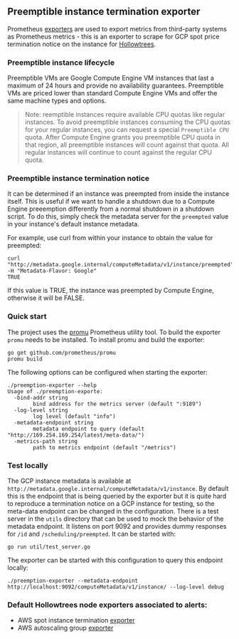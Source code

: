 ## Preemptible instance termination exporter

Prometheus [exporters](https://prometheus.io/docs/instrumenting/writing_exporters) are used to export metrics from third-party systems as Prometheus metrics - this is an exporter to scrape for GCP spot price termination notice on the instance for [Hollowtrees](https://github.com/banzaicloud/hollowtrees).

### Preemptible instance lifecycle

Preemptible VMs are Google Compute Engine VM instances that last a maximum of 24 hours and provide no availability guarantees. Preemptible VMs are priced lower than standard Compute Engine VMs and offer the same machine types and options.

>Note: reemptible instances require available CPU quotas like regular instances. To avoid preemptible instances consuming the CPU quotas for your regular instances, you can request a special `Preemptible CPU` quota. After Compute Engine grants you preemptible CPU quota in that region, all preemptible instances will count against that quota. All regular instances will continue to count against the regular CPU quota.

### Preemptible instance termination notice

It can be determined if an instance was preempted from inside the instance itself. This is useful if we want to handle a shutdown due to a Compute Engine preeemption differently from a normal shutdown in a shutdown script. To do this, simply check the metadata server for the `preempted` value in your instance's default instance metadata.

For example, use curl from within your instance to obtain the value for preempted:
```
curl "http://metadata.google.internal/computeMetadata/v1/instance/preempted" -H "Metadata-Flavor: Google"
TRUE
```

If this value is TRUE, the instance was preempted by Compute Engine, otherwise it will be FALSE.


### Quick start

The project uses the [promu](https://github.com/prometheus/promu) Prometheus utility tool. To build the exporter `promu` needs to be installed. To install promu and build the exporter:

```
go get github.com/prometheus/promu
promu build
```

The following options can be configured when starting the exporter:

```
./preemption-exporter --help
Usage of ./preemption-exporte:
  -bind-addr string
        bind address for the metrics server (default ":9189")
  -log-level string
        log level (default "info")
  -metadata-endpoint string
        metadata endpoint to query (default "http://169.254.169.254/latest/meta-data/")
  -metrics-path string
        path to metrics endpoint (default "/metrics")

```

### Test locally

The GCP instance metadata is available at `http://metadata.google.internal/computeMetadata/v1/instance`. By default this is the endpoint that is being queried by the exporter but it is quite hard to reproduce a termination notice on a GCP instance for testing, so the meta-data endpoint can be changed in the configuration.
There is a test server in the `utils` directory that can be used to mock the behavior of the metadata endpoint. It listens on port 9092 and provides dummy responses for `/id` and `/scheduling/preempted`. It can be started with:
```
go run util/test_server.go
```
The exporter can be started with this configuration to query this endpoint locally:
```
./preemption-exporter --metadata-endpoint http://localhost:9092/computeMetadata/v1/instance/ --log-level debug
```



### Default Hollowtrees node exporters associated to alerts:

* AWS spot instance termination [exporter](https://github.com/banzaicloud/spot-termination-exporter)
* AWS autoscaling group [exporter](https://github.com/banzaicloud/aws-autoscaling-exporter)
